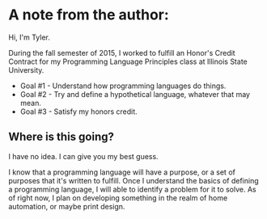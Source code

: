  
# A note from the author:

Hi, I'm Tyler. 

During the fall semester of 2015, I worked to fulfill an Honor's Credit Contract for my Programming Language Principles class at Illinois State University. 

- Goal #1 - Understand how programming languages do things. 
- Goal #2 - Try and define a hypothetical language, whatever that may mean.
- Goal #3 - Satisfy my honors credit. 

## Where is this going?

I have no idea. I can give you my best guess. 

I know that a programming language will have a purpose, or a set of purposes that it's written to fulfill.  Once I understand the basics of defining a programming language, I will able to identify a problem for it to solve. As of right now, I plan on developing something in the realm of home automation, or maybe print design. 

